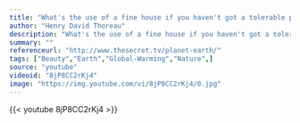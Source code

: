 ```yaml
---
title: "What's the use of a fine house if you haven't got a tolerable planet to put it on?"
author: "Henry David Thoreau"
description: "What's the use of a fine house if you haven't got a tolerable planet to put it on? - Henry David Thoreau quotes from GetInspired365.com"
summary: ""
referenceurl: "http://www.thesecret.tv/planet-earth/"
tags: ["Beauty","Earth","Global-Warming","Nature",]
source: "youtube"
videoid: "8jP8CC2rKj4"
image: "https://img.youtube.com/vi/8jP8CC2rKj4/0.jpg"
---
```


{{< youtube 8jP8CC2rKj4 >}}
